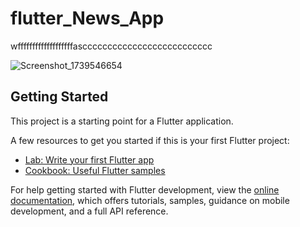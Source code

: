 # flutter_News_App
wfffffffffffffffffffascccccccccccccccccccccccccc

![Screenshot_1739546654](https://github.com/user-attachments/assets/08dbd745-907a-4a84-ad24-e300efab0ab6)

## Getting Started

This project is a starting point for a Flutter application.

A few resources to get you started if this is your first Flutter project:

- [Lab: Write your first Flutter app](https://docs.flutter.dev/get-started/codelab)
- [Cookbook: Useful Flutter samples](https://docs.flutter.dev/cookbook)

For help getting started with Flutter development, view the
[online documentation](https://docs.flutter.dev/), which offers tutorials,
samples, guidance on mobile development, and a full API reference.
